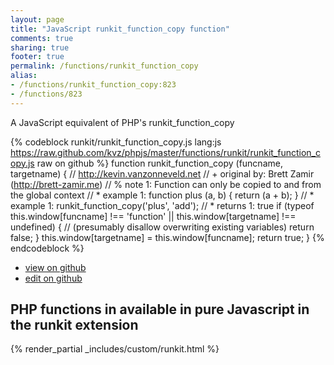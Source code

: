 ```yaml
---
layout: page
title: "JavaScript runkit_function_copy function"
comments: true
sharing: true
footer: true
permalink: /functions/runkit_function_copy
alias:
- /functions/runkit_function_copy:823
- /functions/823
---
```

<!-- Generated by Rakefile:build -->
A JavaScript equivalent of PHP's runkit_function_copy

{% codeblock runkit/runkit_function_copy.js lang:js https://raw.github.com/kvz/phpjs/master/functions/runkit/runkit_function_copy.js raw on github %}
function runkit_function_copy (funcname, targetname) {
    // http://kevin.vanzonneveld.net
    // +   original by: Brett Zamir (http://brett-zamir.me)
    // %          note 1: Function can only be copied to and from the global context
    // *     example 1: function plus (a, b) { return (a + b); }
    // *     example 1: runkit_function_copy('plus', 'add');
    // *     returns 1: true
    if (typeof this.window[funcname] !== 'function' || this.window[targetname] !== undefined) { //  (presumably disallow overwriting existing variables)
        return false;
    }
    this.window[targetname] = this.window[funcname];
    return true;
}
{% endcodeblock %}

 - [view on github](https://github.com/kvz/phpjs/blob/master/functions/runkit/runkit_function_copy.js)
 - [edit on github](https://github.com/kvz/phpjs/edit/master/functions/runkit/runkit_function_copy.js)

## PHP functions in available in pure Javascript in the runkit extension
{% render_partial _includes/custom/runkit.html %}
